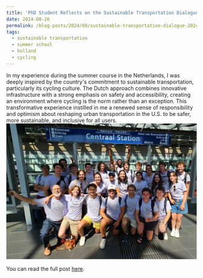 ```yaml
---
title: 'PhD Student Reflects on the Sustainable Transportation Dialogue of Civilizations in Holland'
date: 2024-08-26
permalink: /blog-posts/2024/08/sustainable-transportation-dialogue-2024/
tags:
  - sustainable transportation
  - summer school
  - holland
  - cycling
---
```


In my experience during the summer course in the Netherlands, I was deeply inspired by the country's commitment to sustainable transportation, particularly its cycling culture. The Dutch approach combines innovative infrastructure with a strong emphasis on safety and accessibility, creating an environment where cycling is the norm rather than an exception. This transformative experience instilled in me a renewed sense of responsibility and optimism about reshaping urban transportation in the U.S. to be safer, more sustainable, and inclusive for all users.
<br/><img src='/images/holland_2024.jpg'>

You can read the full post [here](https://coe.northeastern.edu/news/a-reflection-on-the-sustainable-transportation-dialogue-of-civilizations-course-in-holland/).
